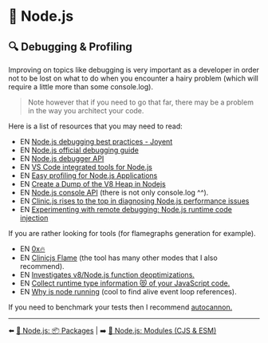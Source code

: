 # 🐢 Node.js

## 🔍 Debugging & Profiling

Improving on topics like debugging is very important as a developer in order not to be lost on what to do when you encounter a hairy problem (which will require a little more than some console.log). 

> Note however that if you need to go that far, there may be a problem in the way you architect your code.

Here is a list of resources that you may need to read:

- EN [Node.js debugging best practices - Joyent](https://www.joyent.com/node-js/production/debug)
- EN [Node.js official debugging guide](https://nodejs.org/en/docs/guides/debugging-getting-started/)
- EN [Node.js debugger API](https://nodejs.org/api/debugger.html)
- EN [VS Code integrated tools for Node.js](https://code.visualstudio.com/docs/nodejs/nodejs-tutorial#_debugging-your-node-application)
- EN [Easy profiling for Node.js Applications](https://nodejs.org/en/docs/guides/simple-profiling/)
- EN [Create a Dump of the V8 Heap in Nodejs](https://medium.com/better-programming/make-a-dump-of-the-v8-heap-and-inspect-for-your-node-app-b69f7b68c162)
- EN [Node.js console API](https://nodejs.org/api/console.html) (there is not only console.log ^^).
- EN [Clinic.js rises to the top in diagnosing Node.js performance issues](https://www.nearform.com/blog/clinicjs-rises-top-diagnosing-nodejs-performance/)
- EN [Experimenting with remote debugging: Node.js runtime code injection](https://blog.sqreen.com/remote-debugging-nodejs-runtime-code-injection/)

If you are rather looking for tools (for flamegraphs generation for example).

- EN [0x🔥](https://github.com/davidmarkclements/0x)
- EN [Clinicjs Flame](https://clinicjs.org/flame/) (the tool has many other modes that I also recommend).
- EN [Investigates v8/Node.js function deoptimizations.](https://github.com/thlorenz/deoptigate)
- EN [Collect runtime type information 😻 of your JavaScript code.](https://github.com/fhinkel/type-profile)
- EN [Why is node running](https://github.com/mafintosh/why-is-node-running) (cool to find alive event loop references).

If you need to benchmark your tests then I recommend [autocannon.](https://github.com/mcollina/autocannon)

---

⬅️ [🐢 Node.js: 📦 Packages](./packages.md) |
➡️ [🐢 Node.js: Modules (CJS & ESM)](./modules.md)